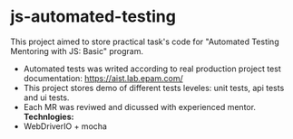 # js-automated-testing

This project aimed to store practical task's code for "Automated Testing Mentoring with JS: Basic" program. 
- Automated tests was writed according to real production project test documentation: 
https://aist.lab.epam.com/
- This project stores demo of different tests leveles: unit tests, api tests and ui tests.
- Each MR was reviwed and dicussed with experienced mentor.
**Technlogies:** 
- WebDriverIO + mocha




